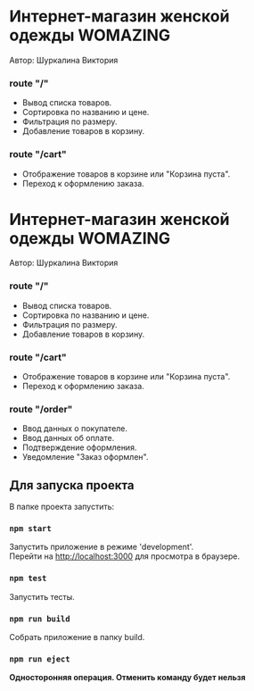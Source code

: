 # Интернет-магазин женской одежды WOMAZING 
Автор: Шуркалина Виктория 

### route "/" 
<ul>
  <li> Вывод списка товаров. </li> 
  <li>Сортировка по названию и цене. </li>
  <li>Фильтрация по размеру.</li>
  <li>Добавление товаров в корзину. </li>
</ul>

### route "/cart" 
<ul>
  <li> Отображение товаров в корзине или "Корзина пуста". </li> 
  <li> Переход к оформлению заказа.</li>
</ul>

# Интернет-магазин женской одежды WOMAZING 
Автор: Шуркалина Виктория 

### route "/" 
<ul>
  <li> Вывод списка товаров. </li> 
  <li>Сортировка по названию и цене. </li>
  <li>Фильтрация по размеру.</li>
  <li>Добавление товаров в корзину. </li>
</ul>

### route "/cart" 
<ul>
  <li> Отображение товаров в корзине или "Корзина пуста". </li> 
  <li> Переход к оформлению заказа.</li>
</ul>


### route "/order" 
<ul>
  <li> Ввод данных о покупателе. </li> 
  <li> Ввод данных об оплате.</li>
  <li> Подтверждение оформления.</li>
  <li> Уведомление "Заказ оформлен".</li>
</ul>

## Для запуска проекта

В папке проекта запустить:

### `npm start`

Запустить приложение в режиме 'development'.\
Перейти на [http://localhost:3000](http://localhost:3000) для просмотра в браузере.


### `npm test`

Запустить тесты.

### `npm run build`

Собрать приложение в папку build.

### `npm run eject`

**Односторонняя операция. Отменить команду будет нельзя**


